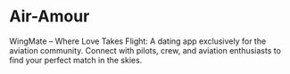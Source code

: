 # Air-Amour
 WingMate – Where Love Takes Flight: A dating app exclusively for the aviation community. Connect with pilots, crew, and aviation enthusiasts to find your perfect match in the skies.

